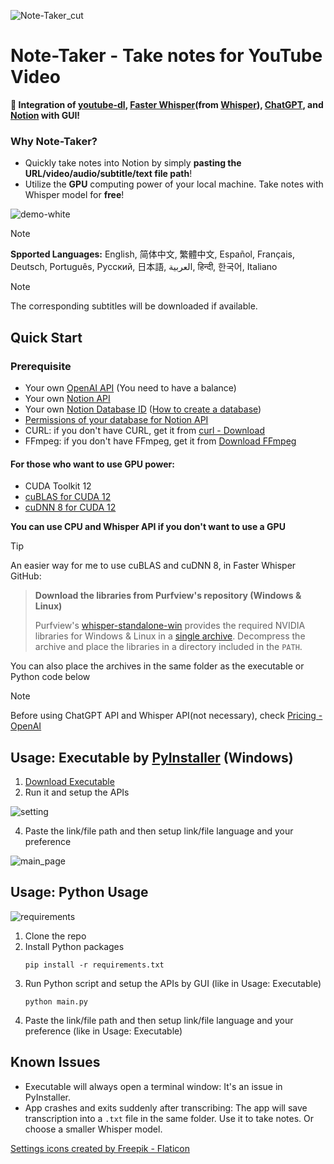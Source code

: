 ![Note-Taker_cut](https://github.com/T-H-Chung/note-taker/assets/111836220/393b4eb0-d0d7-420e-9295-206f8daebfd5)

# Note-Taker - Take notes for YouTube Video
**📝 Integration of [youtube-dl](https://github.com/ytdl-org/youtube-dl),
[Faster Whisper](https://github.com/SYSTRAN/faster-whisper/tree/master)(from [Whisper](https://github.com/openai/whisper)), 
[ChatGPT](https://chatgpt.com/), and [Notion](https://www.notion.so/) with GUI!**

### Why Note-Taker?
- Quickly take notes into Notion by simply **pasting the URL/video/audio/subtitle/text file path**!
- Utilize the **GPU** computing power of your local machine. Take notes with Whisper model for **free**!

![demo-white](https://github.com/T-H-Chung/note-taker/assets/111836220/af37c44e-ed79-46bd-b15f-192f91c94801)

> [!NOTE]
> **Spported Languages:** English, 简体中文, 繁體中文, Español, Français, Deutsch, Português, Русский, 日本語, العربية, हिन्दी, 한국어, Italiano

> [!NOTE]
> The corresponding subtitles will be downloaded if available.

## Quick Start
### Prerequisite
- Your own [OpenAI API](https://platform.openai.com/api-keys) (You need to have a balance)
- Your own [Notion API](https://www.notion.so/my-integrations)
- Your own [Notion Database ID](https://stackoverflow.com/questions/67728038/where-to-find-database-id-for-my-database-in-notion)
  ([How to create a database](https://www.notion.so/help/guides/creating-a-database))
- [Permissions of your database for Notion API](https://developers.notion.com/docs/create-a-notion-integration#give-your-integration-page-permissions)
- CURL: if you don't have CURL, get it from [curl - Download](https://curl.se/download.html)
- FFmpeg: if you don't have FFmpeg, get it from [Download FFmpeg](https://ffmpeg.org/download.html)

#### For those who want to use GPU power:
- CUDA Toolkit 12
- [cuBLAS for CUDA 12](https://developer.nvidia.com/cublas)
- [cuDNN 8 for CUDA 12](https://developer.nvidia.com/rdp/cudnn-archive)
  
**You can use CPU and Whisper API if you don't want to use a GPU**
  
> [!TIP]
> An easier way for me to use cuBLAS and cuDNN 8, in Faster Whisper GitHub:
> > **Download the libraries from Purfview's repository (Windows & Linux)**
> > 
> > Purfview's [whisper-standalone-win](https://github.com/Purfview/whisper-standalone-win) provides the required NVIDIA libraries
> > for Windows & Linux in a [single archive](https://github.com/Purfview/whisper-standalone-win/releases/tag/libs).
> > Decompress the archive and place the libraries in a directory included in the `PATH`.
> 
> You can also place the archives in the same folder as the executable or Python code below

> [!NOTE]
> Before using ChatGPT API and Whisper API(not necessary), check [Pricing - OpenAI](https://openai.com/api/pricing/)

## Usage: Executable by [PyInstaller](https://github.com/pyinstaller/pyinstaller) (Windows)
1. [Download Executable](https://drive.google.com/file/d/10KHfc_ePeJANmnRfeksi1xqCk_Vi8qnQ/view?usp=sharing)
2. Run it and setup the APIs
   
![setting](https://github.com/T-H-Chung/note-taker/assets/111836220/8f2de75c-6a98-48a8-83eb-4d8a38372367)

4. Paste the link/file path and then setup link/file language and your preference

![main_page](https://github.com/T-H-Chung/note-taker/assets/111836220/a003d68e-cd08-4823-a1a0-11f45b00985c)

## Usage: Python Usage
![requirements](https://img.shields.io/badge/Python->3.10-3480eb.svg?longCache=true&style=flat&logo=python)
1. Clone the repo
2. Install Python packages
   ```
   pip install -r requirements.txt
   ```
3. Run Python script and setup the APIs by GUI (like in Usage: Executable)
   ```
   python main.py
   ```
4. Paste the link/file path and then setup link/file language and your preference (like in Usage: Executable)

## Known Issues
- Executable will always open a terminal window: It's an issue in PyInstaller.
- App crashes and exits suddenly after transcribing: The app will save transcription into a `.txt` file in the same folder.
  Use it to take notes. Or choose a smaller Whisper model.

<a href="https://www.flaticon.com/free-icons/settings" title="settings icons">Settings icons created by Freepik - Flaticon</a>
  
